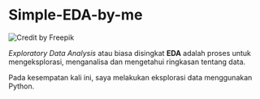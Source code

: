 # Simple-EDA-by-me

![Credit by Freepik](https://www.freepik.com/vectors/background "credit")

_Exploratory Data Analysis_ atau biasa disingkat **EDA** adalah proses untuk mengeksplorasi, menganalisa dan mengetahui ringkasan tentang data.

Pada kesempatan kali ini, saya melakukan eksplorasi data menggunakan Python.